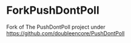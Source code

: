 ForkPushDontPoll
================

Fork of The PushDontPoll project under https://github.com/doubleencore/PushDontPoll
